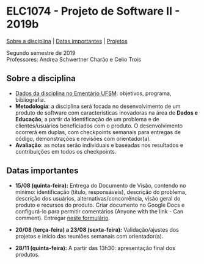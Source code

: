 # ELC1074 - Projeto de Software II - 2019b
[Sobre a disciplina](#sobre-a-disciplina) | [Datas importantes](#datas-importantes) | [Projetos](#projetos)

Segundo semestre de 2019  
Professores: Andrea Schwertner Charão e Celio Trois  

## Sobre a disciplina
- [Dados da disciplina no Ementário UFSM](http://portal.ufsm.br/ementario/disciplina.html?disciplina=53503): objetivos, programa, bibliografia.
- **Metodologia**: a disciplina será focada no desenvolvimento de um produto de software com características inovadoras na área de **Dados e Educação**, a partir da identificação de um problema e de clientes/usuários beneficiados com o produto. O desenvolvimento ocorrerá em duplas, com checkpoints semanais para entregas de código, demonstrações e revisões com orientador(a).
- **Avaliação**: as notas serão individuais e baseadas nos resultados e contribuições em todos os checkpoints.

## Datas importantes

- **15/08 (quinta-feira):** Entrega do Documento de Visão, contendo no mínimo: identificação (título, responsáveis), descrição do problema, descrição dos usuários, alternativas/concorrência, visão geral do produto e recursos do produto. Criar documento no Google Docs e configurá-lo para permitir comentários (Anyone with the link - Can comment). Entregar [neste formulário](https://docs.google.com/forms/d/e/1FAIpQLSekh9aiLqSkG5qmMka0fWDXrXamuMEZW-K-uiu-3TDt9eRYyw/viewform).

- **20/08 (terça-feira) a 23/08 (sexta-feira):** Validação/ajustes dos projetos e início das reuniões semanais com orientador(a).

- **28/11 (quinta-feira):** A partir das 13h30: apresentação final dos produtos.




